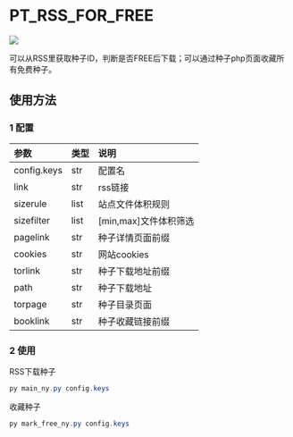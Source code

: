 # PT_RSS_FOR_FREE
![](https://img.shields.io/badge/python-3.7-red.svg)

可以从RSS里获取种子ID，判断是否FREE后下载；可以通过种子php页面收藏所有免费种子。<br>

## 使用方法

### 1 配置

| 参数 | 类型 |说明|
|:---|:---|:---|
|config.keys|str|配置名|
|link|str|rss链接 |
|sizerule|list|站点文件体积规则|
|sizefilter|list|[min,max]文件体积筛选|
|pagelink|str|种子详情页面前缀|
|cookies|str|网站cookies|
|torlink|str|种子下载地址前缀|
|path|str|种子下载地址 |
|torpage|str|种子目录页面 |
|booklink|str|种子收藏链接前缀 |

### 2 使用

RSS下载种子
```powershell
py main_ny.py config.keys
```

收藏种子
```powershell
py mark_free_ny.py config.keys
```
